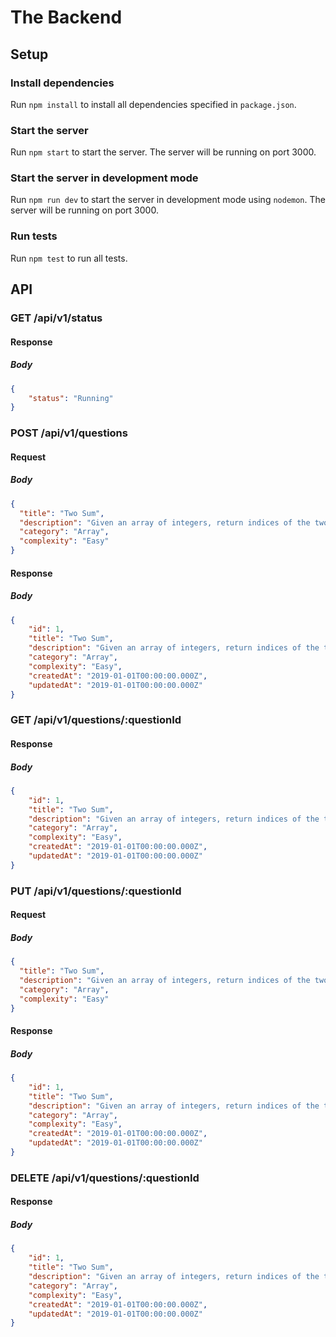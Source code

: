 # The Backend

## Setup

### Install dependencies

Run `npm install` to install all dependencies specified in `package.json`.

### Start the server

Run `npm start` to start the server. The server will be running on port 3000.

### Start the server in development mode

Run `npm run dev` to start the server in development mode using `nodemon`. The server will be running on port 3000.

### Run tests

Run `npm test` to run all tests.

## API

### GET /api/v1/status

#### Response

##### Body

```json
{
    "status": "Running"
}
```

### POST /api/v1/questions

#### Request

##### Body

```json
{
  "title": "Two Sum",
  "description": "Given an array of integers, return indices of the two numbers such that they add up to a specific target.",
  "category": "Array",
  "complexity": "Easy"
}
```

#### Response

##### Body

```json
{
    "id": 1,
    "title": "Two Sum",
    "description": "Given an array of integers, return indices of the two numbers such that they add up to a specific target.",
    "category": "Array",
    "complexity": "Easy",
    "createdAt": "2019-01-01T00:00:00.000Z",
    "updatedAt": "2019-01-01T00:00:00.000Z"
}
```

### GET /api/v1/questions/:questionId

#### Response

##### Body

```json
{
    "id": 1,
    "title": "Two Sum",
    "description": "Given an array of integers, return indices of the two numbers such that they add up to a specific target.",
    "category": "Array",
    "complexity": "Easy",
    "createdAt": "2019-01-01T00:00:00.000Z",
    "updatedAt": "2019-01-01T00:00:00.000Z"
}
```

### PUT /api/v1/questions/:questionId

#### Request

##### Body

```json
{
  "title": "Two Sum",
  "description": "Given an array of integers, return indices of the two numbers such that they add up to a specific target.",
  "category": "Array",
  "complexity": "Easy"
}
```

#### Response

##### Body

```json
{
    "id": 1,
    "title": "Two Sum",
    "description": "Given an array of integers, return indices of the two numbers such that they add up to a specific target.",
    "category": "Array",
    "complexity": "Easy",
    "createdAt": "2019-01-01T00:00:00.000Z",
    "updatedAt": "2019-01-01T00:00:00.000Z"
}
```

### DELETE /api/v1/questions/:questionId

#### Response

##### Body

```json
{
    "id": 1,
    "title": "Two Sum",
    "description": "Given an array of integers, return indices of the two numbers such that they add up to a specific target.",
    "category": "Array",
    "complexity": "Easy",
    "createdAt": "2019-01-01T00:00:00.000Z",
    "updatedAt": "2019-01-01T00:00:00.000Z"
}
```
